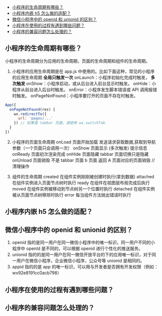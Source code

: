- [小程序的生命周期有哪些？](##1)
- [小程序内嵌 h5 怎么做的适配？](##1)
- [微信小程序中的 openid 和 unionid 的区别？](##1)
- [小程序在使用的过程有遇到哪些问题？](##1)
- [小程序的兼容问题怎么处理的？](##1)

## 小程序的生命周期有哪些？

小程序的生命周期分为应用的生命周期，页面的生命周期和组件的生命周期。

1. 小程序的应用生命周期是在 app.js 中使用的。比如下面这种，常见的小程序的应用生命周期
   **全局只触发一次**
   onLaunch：小程序初始化完成时触发，
   **多次触发**
   onShow：小程序启动，或从后台进入前台显示时触发。
   onHide：小程序从前台进入后台时触发。
   onError：小程序发生脚本错误或 API 调用报错时触发。
   onPageNotFound：小程序要打开的页面不存在时触发。

```js
App({
  onPageNotFound(res) {
    wx.redirectTo({
      url: 'pages/...'
    }) // 如果是 tabbar 页面，请使用 wx.switchTab
  }
})
```

2. 小程序的页面生命周期
   onLoad 页面开始加载 发送请求获取数据,获取到导航参数（一个页面只会调用一次）
   onShow 页面显示 (多次触发) 提示信息
   onReady 页面初次渲染完成
   onHide 页面隐藏 tabbar 页面切换只是隐藏
   onUnload 页面销毁 不是 tabbar 页面 b 页面 返回 A 页面对应的页面销毁 // 清理操作

3. 组件的生命周期
   created 在组件实例刚刚被创建时执行(拿到数据)
   attached 在组件实例进入页面节点树时执行
   ready 在组件在视图层布局完成后执行
   moved 在组件实例被移动到节点树另一个位置时执行
   detached 在组件实例被从页面节点树移除时执行
   error 每当组件方法抛出错误时执行

## 小程序内嵌 h5 怎么做的适配？

## 微信小程序中的 openid 和 unionid 的区别？

1. openid 指的是同一用户在同一微信小程序中的唯一标识，同一用户不同的小程序中 openId 是不同的，可以根据 openid 进行个性化的推送服务。
2. unionid 指的的是同一用户在同一微信开放平台的下的应用唯一标识，对于同一用户在微信小程序，企业微信小程序，公众号等 unionid 是相同的。
3. appid 指的的是 app 的唯一标识，可以用与开发者是否拥有开发权限（例如：wx92e8191cc0acb798）

## 小程序在使用的过程有遇到哪些问题？

## 小程序的兼容问题怎么处理的？
